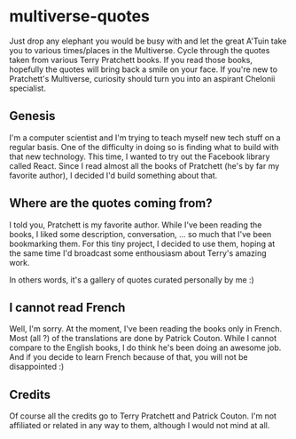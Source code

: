 # multiverse-quotes

Just drop any elephant you would be busy with and let the great A'Tuin take you
to various times/places in the Multiverse.
Cycle through the quotes taken from various Terry Pratchett books. If you read
those books, hopefully the quotes will bring back a smile on your face.
If you're new to Pratchett's Multiverse, curiosity should turn you into an
aspirant Chelonii specialist.


## Genesis
I'm a computer scientist and I'm trying to teach myself new tech stuff on a
regular basis. One of the difficulty in doing so is finding what to build with
that new technology.
This time, I wanted to try out the Facebook library called React.
Since I read almost all the books of Pratchett (he's by far my favorite
author), I decided I'd build something about that.


## Where are the quotes coming from?
I told you, Pratchett is my favorite author. While I've been reading the books,
I liked some description, conversation, ... so much that I've been bookmarking
them.
For this tiny project, I decided to use them, hoping at the same time I'd
broadcast some enthousiasm about Terry's amazing work.

In others words, it's a gallery of quotes curated personally by me :)


## I cannot read French
Well, I'm sorry. At the moment, I've been reading the books only in French.
Most (all ?) of the translations are done by Patrick Couton. While I cannot
compare to the English books, I do think he's been doing an awesome job. And
if you decide to learn French because of that, you will not be disappointed :)


## Credits
Of course all the credits go to Terry Pratchett and Patrick Couton. I'm not
affiliated or related in any way to them, although I would not mind at all.
